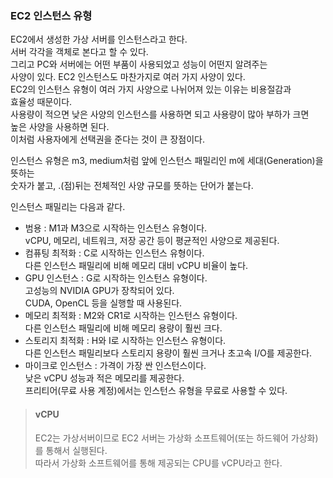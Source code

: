 ### EC2 인스턴스 유형
EC2에서 생성한 가상 서버를 인스턴스라고 한다.  
서버 각각을 객체로 본다고 할 수 있다.  
그리고 PC와 서버에는 어떤 부품이 사용되었고 성능이 어떤지 알려주는  
사양이 있다. 
EC2 인스턴스도 마찬가지로 여러 가지 사양이 있다.  
EC2의 인스턴스 유형이 여러 가지 사양으로 나뉘어져 있는 이유는 비용절감과  
효율성 때문이다.  
사용량이 적으면 낮은 사양의 인스턴스를 사용하면 되고 사용량이 많아 부하가 크면  
높은 사양을 사용하면 된다.  
이처럼 사용자에게 선택권을 준다는 것이 큰 장점이다.  
  
인스턴스 유형은 m3, medium처럼 앞에 인스턴스 패밀리인 m에 세대(Generation)을 뜻하는  
숫자가 붙고, .(점)뒤는 전체적인 사양 규모를 뜻하는 단어가 붙는다.  
  
인스턴스 패밀리는 다음과 같다.  
- 범용 : M1과 M3으로 시작하는 인스턴스 유형이다.  
  vCPU, 메모리, 네트워크, 저장 공간 등이 평균적인 사양으로 제공된다.  
- 컴퓨팅 최적화 : C로 시작하는 인스턴스 유형이다.  
  다른 인스턴스 패밀리에 비해 메모리 대비 vCPU 비율이 높다.  
- GPU 인스턴스 : G로 시작하는 인스턴스 유형이다.  
  고성능의 NVIDIA GPU가 장착되어 있다.  
  CUDA, OpenCL 등을 실행할 때 사용된다.  
- 메모리 최적화 : M2와 CR1로 시작하는 인스턴스 유형이다.  
  다른 인스턴스 패밀리에 비해 메모리 용량이 훨씬 크다.  
- 스토리지 최적화 : H와 I로 시작하는 인스턴스 유형이다.  
  다른 인스턴스 패밀리보다 스토리지 용량이 훨씬 크거나 초고속 I/O를 제공한다.  
- 마이크로 인스턴스 : 가격이 가장 싼 인스턴스이다.  
  낮은 vCPU 성능과 적은 메모리를 제공한다.  
  프리티어(무료 사용 계정)에서는 인스턴스 유형을 무료로 사용할 수 있다.
  
> #### vCPU
> EC2는 가상서버이므로 EC2 서버는 가상화 소프트웨어(또는 하드웨어 가상화)를 통해서 실행된다.  
> 따라서 가상화 소프트웨어를 통해 제공되는 CPU를 vCPU라고 한다. 
 
